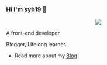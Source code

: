 <!--
**syh19/syh19** is a ✨ _special_ ✨ repository because its `README.md` (this file) appears on your GitHub profile.

Here are some ideas to get you started:

- 🔭 I’m currently working on ...
- 🌱 I’m currently learning ...
- 👯 I’m looking to collaborate on ...
- 🤔 I’m looking for help with ...
- 💬 Ask me about ...
- 📫 How to reach me: ...
- 😄 Pronouns: ...
- ⚡ Fun fact: ...
-->


### Hi I'm syh19 👋

<p align="center"><img align="center" src="https://profile-counter.glitch.me/{syh19}/count.svg" /></p>

A front-end developer. 

Blogger, Lifelong learner.

- Read more about my [Blog](https://suyahui.com/)

<img align="right" title src="https://github-readme-stats.vercel.app/api?username=syh19&show_icons=true&hide_title=true" />
